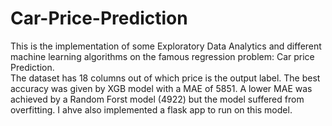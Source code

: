# Car-Price-Prediction<br>
This is the implementation of some Exploratory Data Analytics and different machine learning algorithms on the famous regression problem: Car price Prediction.<br/>
The dataset has 18 columns out of which price is the output label.
The best accuracy was given by XGB model with a MAE of 5851.
A lower MAE was achieved by a Random Forst model (4922) but the model suffered from overfitting.
I ahve also implemented a flask app to run on this model.
